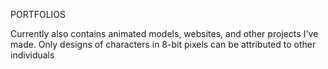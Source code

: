 PORTFOLIOS 

Currently also contains animated models, websites, and other projects I've made. Only designs of characters in 8-bit pixels can be attributed to other individuals
